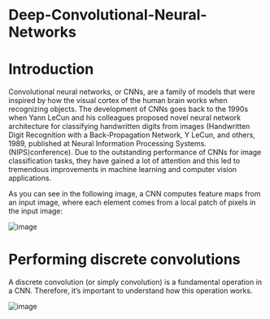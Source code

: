 
# Deep-Convolutional-Neural-Networks

# Introduction
Convolutional neural networks, or CNNs, are a family of models that were inspired by how the visual cortex of the human brain works when recognizing objects. The development of CNNs goes back to the 1990s when Yann LeCun and his colleagues proposed novel neural network architecture for classifying handwritten digits from images (Handwritten Digit Recognition with a Back-Propagation Network, Y LeCun, and others, 1989, published at Neural Information Processing Systems. (NIPS)conference). Due to the outstanding performance of CNNs for image classification tasks, they have gained a lot of attention and this led to tremendous improvements in machine learning and computer vision applications.

As you can see in the following image, a CNN computes feature maps from an input image, where each element comes from a local patch of pixels in the input image:

![image](https://user-images.githubusercontent.com/53411455/147838397-ddafd62c-b34c-4f13-ae55-9eecaf7dc449.png)

# Performing discrete convolutions
A discrete convolution (or simply convolution) is a fundamental operation in a CNN. Therefore, it’s important to understand how this operation works.

![image](https://user-images.githubusercontent.com/53411455/147838417-5adce72b-d407-4bd1-b49c-f9ca0b152b27.png)


